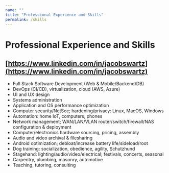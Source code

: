 ```yaml
---
name: ""
title: "Professional Experience and Skills"
permalink: /skills
---
```


# Professional Experience and Skills
[https://www.linkedin.com/in/jacobswartz](https://www.linkedin.com/in/jacobswartz)
---

- Full Stack Software Development (Web &amp; Mobile/Backend/DB)
- DevOps (CI/CD), virtualization, cloud (AWS, Azure)
- UI and UX design
- Systems administration
- Application and OS performance optimization
- Computer security/NetSec; hardening/privacy: Linux, MacOS, Windows
- Automation: home IoT, computers, phones
- Network management; WAN/LAN/VLAN router/switch/firewall/NAS configuration &amp; deployment
- Computer/electronics hardware sourcing, pricing, assembly
- Audio and video archival &amp; filesharing
- Android optimization; debloat/increase battery life/sideload/root
- Dog training: socialization, obedience, agility, Schutzhund
- Stagehand: lighting/audio/video/electrical; festivals, concerts, seasonal
- Carpentry, plumbing, masonry, automotive
- Teaching, tutoring, consulting
